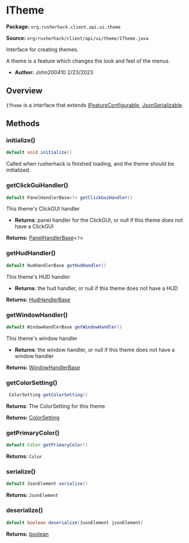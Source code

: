 # ITheme

**Package:** `org.rusherhack.client.api.ui.theme`

**Source:** `org/rusherhack/client/api/ui/theme/ITheme.java`

Interface for creating themes.



A theme is a feature which changes the look and feel of the menus.
* **Author:** John200410 2/23/2023



## Overview

`ITheme` is a interface that extends [IFeatureConfigurable](/core/feature/IFeatureConfigurable.md), [JsonSerializable](/core/serialize/JsonSerializable.md).

## Methods

### initialize()

```java
default void initialize()
```

Called when rusherhack is finished loading, and the theme should be initialized.

### getClickGuiHandler()

```java
default PanelHandlerBase<?> getClickGuiHandler()
```

This theme's ClickGUI handler
* **Returns**: panel handler for the ClickGUI, or null if this theme does not have a ClickGUI



**Returns:** [PanelHandlerBase](/client/api/ui/panel/PanelHandlerBase.md)<`?`>

### getHudHandler()

```java
default HudHandlerBase getHudHandler()
```

This theme's HUD handler
* **Returns**: the hud handler, or null if this theme does not have a HUD



**Returns:** [HudHandlerBase](/client/api/ui/hud/HudHandlerBase.md)

### getWindowHandler()

```java
default WindowHandlerBase getWindowHandler()
```

This theme's window handler
* **Returns**: the window handler, or null if this theme does not have a window handler



**Returns:** [WindowHandlerBase](/client/api/ui/window/WindowHandlerBase.md)

### getColorSetting()

```java
 ColorSetting getColorSetting()
```

**Returns**: The ColorSetting for this theme



**Returns:** [ColorSetting](/client/api/setting/ColorSetting.md)

### getPrimaryColor()

```java
default Color getPrimaryColor()
```

**Returns:** `Color`

### serialize()

```java
default JsonElement serialize()
```

**Returns:** `JsonElement`

### deserialize()

```java
default boolean deserialize(JsonElement jsonElement)
```

**Returns:** [boolean](https://docs.oracle.com/en/java/javase/21/docs/api/java.base/java/lang/Boolean.html)

